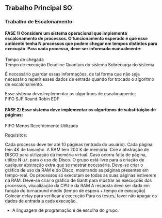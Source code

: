 ## Trabalho Principal SO

### Trabalho de Escalonamento


#### FASE 1) Considere um sistema operacional que implementa escalonamento de processos. O funcionamento esperado é que esse ambiente tenha N processos que podem chegar em tempos distintos para execução. Para cada processo, deve ser informado manualmente:
  Tempo de chegada  
  Tempo de execução
  Deadline
  Quantum do sistema
  Sobrecarga do sistema

É necessário guardar essas informações, de tal forma que não seja necessário repetir esses dados de entrada quando for trocado o algoritmo de escalonamento.

Esse sistema deve implementar os algoritmos de escalonamento:  
  FIFO
  SJF
  Round Robin
  EDF

#### FASE 2) Esse sistema deve implementar os algoritmos de substituição de páginas:
  FIFO
  Menos Recentemente Utilizada

Requisitos: 

Cada processo deve ter até 10 páginas (entrada do usuário). Cada página tem 4K de tamanho. A RAM tem 200 K de memória.
Crie a abstração de DISCO para utilização da memória virtual. Caso ocorra falta de página, utilize N u.t. para o uso do Disco. 
O grupo está livre para a criação de qualquer abstração extra que se mostrar necessária.
Deve-se criar o gráfico de uso da RAM e do Disco, mostrando as páginas presentes em tempo-real.
Os processos só executam se todas as suas páginas estiverem na RAM.
Deve-se criar o gráfico de Gantt para mostrar as execuções dos processos, visualização da CPU e da RAM
A resposta deve ser dada em função do turnaround médio (tempo de espera + tempo de execução)
Colocar delay para verificar a execução 
Para os testes, favor não apagar os dados de entrada a cada execução.
-  A linguagem de programação é de escolha do grupo.
